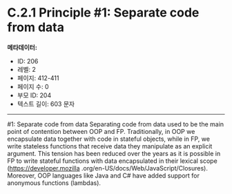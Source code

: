 # C.2.1 Principle #1: Separate code from data

**메타데이터:**
- ID: 206
- 레벨: 2
- 페이지: 412-411
- 페이지 수: 0
- 부모 ID: 204
- 텍스트 길이: 603 문자

---

#1: Separate code from data
Separating code from data used to be the main point of contention between OOP and
FP. Traditionally, in OOP we encapsulate data together with code in stateful objects,
while in FP, we write stateless functions that receive data they manipulate as an explicit
argument.
This tension has been reduced over the years as it is possible in FP to write stateful
functions with data encapsulated in their lexical scope (https://developer.mozilla
.org/en-US/docs/Web/JavaScript/Closures). Moreover, OOP languages like Java and
C# have added support for anonymous functions (lambdas).